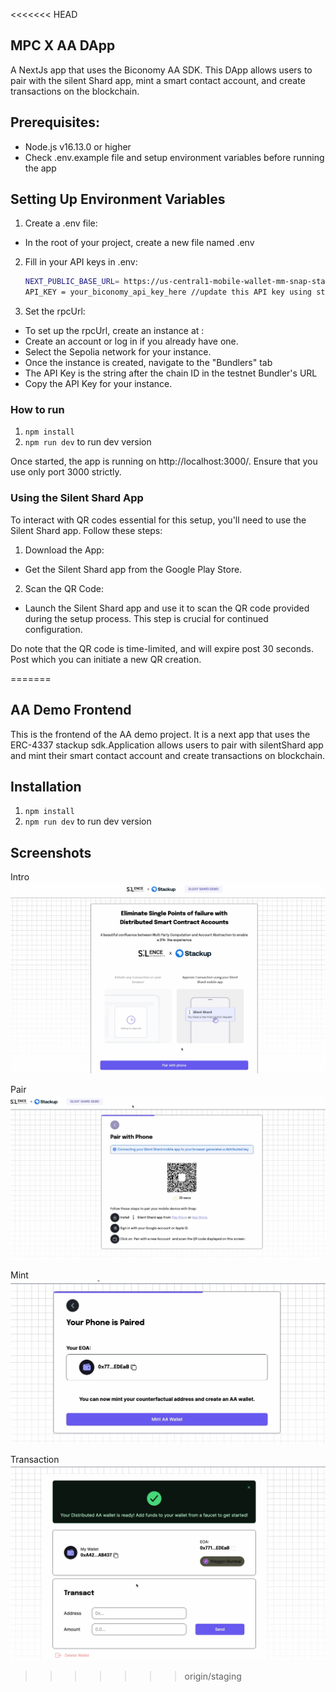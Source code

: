<<<<<<< HEAD
## MPC X AA DApp
 A NextJs app that uses the Biconomy AA SDK. This DApp allows users to pair with the silent Shard app, mint a smart contact account, and create transactions on the blockchain.

## Prerequisites:
- Node.js v16.13.0 or higher
- Check .env.example file and setup environment variables before running the app

## Setting Up Environment Variables
1. Create a .env file:
- In the root of your project, create a new file named .env

2. Fill in your API keys in .env:
    ``` bash
    NEXT_PUBLIC_BASE_URL= https://us-central1-mobile-wallet-mm-snap-staging.cloudfunctions.net
    API_KEY = your_biconomy_api_key_here //update this API key using step 3 below
    ```
3. Set the rpcUrl:
- To set up the rpcUrl, create an instance at :
- Create an account or log in if you already have one.
- Select the Sepolia network for your instance.
- Once the instance is created, navigate to the "Bundlers" tab
- The API Key is the string after the chain ID in the testnet Bundler's URL 
- Copy the API Key for your instance.

### How to run
1. `npm install`
2. `npm run dev` to run dev version

Once started, the app is running on http://localhost:3000/. Ensure that you use only port 3000 strictly.

### Using the Silent Shard App
To interact with QR codes essential for this setup, you'll need to use the Silent Shard app. Follow these steps:
1. Download the App:
 - Get the Silent Shard app from the Google Play Store.
2. Scan the QR Code:
 - Launch the Silent Shard app and use it to scan the QR code provided during the setup process. This step is crucial for continued configuration.

Do note that the QR code is time-limited, and will expire post 30 seconds. Post which you can initiate a new QR creation.


=======
## AA Demo Frontend
This is the frontend of the AA demo project. It is a next app that uses the ERC-4337 stackup sdk.Application allows users to pair with silentShard app and mint their smart contact account and create transactions on blockchain.

## Installation
1. `npm install`
2. `npm run dev` to run dev version

## Screenshots
Intro 
![Intro](./public/intropage.png)

Pair 
![Pair](./public/pair2.png)

Mint
![mint](./public/mint.png)

Transaction 
![Homescreen](./public/transaction.png)
>>>>>>> origin/staging
